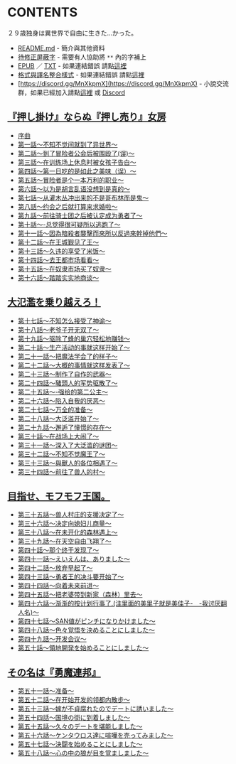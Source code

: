 # CONTENTS

２９歳独身は異世界で自由に生きた…かった。


- [README.md](README.md) - 簡介與其他資料
- [待修正屏蔽字](%E5%BE%85%E4%BF%AE%E6%AD%A3%E5%B1%8F%E8%94%BD%E5%AD%97.md) - 需要有人協助將 `**` 內的字補上
- [EPUB](https://gitlab.com/demonovel/epub-txt/blob/master/user_out/%EF%BC%92%EF%BC%99%E6%AD%B3%E7%8B%AC%E8%BA%AB%E3%81%AF%E7%95%B0%E4%B8%96%E7%95%8C%E3%81%A7%E8%87%AA%E7%94%B1%E3%81%AB%E7%94%9F%E3%81%8D%E3%81%9F%E2%80%A6%E3%81%8B%E3%81%A3%E3%81%9F%E3%80%82.epub) ／ [TXT](https://gitlab.com/demonovel/epub-txt/blob/master/user_out/out/%EF%BC%92%EF%BC%99%E6%AD%B3%E7%8B%AC%E8%BA%AB%E3%81%AF%E7%95%B0%E4%B8%96%E7%95%8C%E3%81%A7%E8%87%AA%E7%94%B1%E3%81%AB%E7%94%9F%E3%81%8D%E3%81%9F%E2%80%A6%E3%81%8B%E3%81%A3%E3%81%9F.out.txt) - 如果連結錯誤 請點[這裡](https://gitlab.com/demonovel/epub-txt/tree/master)
- [格式與譯名整合樣式](https://github.com/bluelovers/node-novel/blob/master/lib/locales/%EF%BC%92%EF%BC%99%E6%AD%B3%E7%8B%AC%E8%BA%AB%E3%81%AF%E7%95%B0%E4%B8%96%E7%95%8C%E3%81%A7%E8%87%AA%E7%94%B1%E3%81%AB%E7%94%9F%E3%81%8D%E3%81%9F%E2%80%A6%E3%81%8B%E3%81%A3%E3%81%9F%E3%80%82.ts) - 如果連結錯誤 請點[這裡](https://github.com/bluelovers/node-novel/tree/master/lib/locales)
- [https://discord.gg/MnXkpmX](https://discord.gg/MnXkpmX) - 小說交流群，如果已經加入請點[這裡](https://discordapp.com/channels/467794087769014273/467794088285175809) 或 [Discord](https://discordapp.com/channels/@me)


## [『押し掛け』ならぬ『押し売り』女房](00000_%E3%80%8E%E6%8A%BC%E3%81%97%E6%8E%9B%E3%81%91%E3%80%8F%E3%81%AA%E3%82%89%E3%81%AC%E3%80%8E%E6%8A%BC%E3%81%97%E5%A3%B2%E3%82%8A%E3%80%8F%E5%A5%B3%E6%88%BF)

- [序曲](00000_%E3%80%8E%E6%8A%BC%E3%81%97%E6%8E%9B%E3%81%91%E3%80%8F%E3%81%AA%E3%82%89%E3%81%AC%E3%80%8E%E6%8A%BC%E3%81%97%E5%A3%B2%E3%82%8A%E3%80%8F%E5%A5%B3%E6%88%BF/00010_%E5%BA%8F%E6%9B%B2.txt)
- [第一話～不知不觉间就到了异世界～](00000_%E3%80%8E%E6%8A%BC%E3%81%97%E6%8E%9B%E3%81%91%E3%80%8F%E3%81%AA%E3%82%89%E3%81%AC%E3%80%8E%E6%8A%BC%E3%81%97%E5%A3%B2%E3%82%8A%E3%80%8F%E5%A5%B3%E6%88%BF/00020_%E7%AC%AC%E4%B8%80%E8%A9%B1%EF%BD%9E%E4%B8%8D%E7%9F%A5%E4%B8%8D%E8%A7%89%E9%97%B4%E5%B0%B1%E5%88%B0%E4%BA%86%E5%BC%82%E4%B8%96%E7%95%8C%EF%BD%9E.txt)
- [第二話～到了冒险者公会后被围殴了(误)～](00000_%E3%80%8E%E6%8A%BC%E3%81%97%E6%8E%9B%E3%81%91%E3%80%8F%E3%81%AA%E3%82%89%E3%81%AC%E3%80%8E%E6%8A%BC%E3%81%97%E5%A3%B2%E3%82%8A%E3%80%8F%E5%A5%B3%E6%88%BF/00030_%E7%AC%AC%E4%BA%8C%E8%A9%B1%EF%BD%9E%E5%88%B0%E4%BA%86%E5%86%92%E9%99%A9%E8%80%85%E5%85%AC%E4%BC%9A%E5%90%8E%E8%A2%AB%E5%9B%B4%E6%AE%B4%E4%BA%86(%E8%AF%AF)%EF%BD%9E.txt)
- [第三話～在训练场上休息时被女孩子告白～](00000_%E3%80%8E%E6%8A%BC%E3%81%97%E6%8E%9B%E3%81%91%E3%80%8F%E3%81%AA%E3%82%89%E3%81%AC%E3%80%8E%E6%8A%BC%E3%81%97%E5%A3%B2%E3%82%8A%E3%80%8F%E5%A5%B3%E6%88%BF/00040_%E7%AC%AC%E4%B8%89%E8%A9%B1%EF%BD%9E%E5%9C%A8%E8%AE%AD%E7%BB%83%E5%9C%BA%E4%B8%8A%E4%BC%91%E6%81%AF%E6%97%B6%E8%A2%AB%E5%A5%B3%E5%AD%A9%E5%AD%90%E5%91%8A%E7%99%BD%EF%BD%9E.txt)
- [第四話～第一日吃的是如此之美味（误）～](00000_%E3%80%8E%E6%8A%BC%E3%81%97%E6%8E%9B%E3%81%91%E3%80%8F%E3%81%AA%E3%82%89%E3%81%AC%E3%80%8E%E6%8A%BC%E3%81%97%E5%A3%B2%E3%82%8A%E3%80%8F%E5%A5%B3%E6%88%BF/00050_%E7%AC%AC%E5%9B%9B%E8%A9%B1%EF%BD%9E%E7%AC%AC%E4%B8%80%E6%97%A5%E5%90%83%E7%9A%84%E6%98%AF%E5%A6%82%E6%AD%A4%E4%B9%8B%E7%BE%8E%E5%91%B3%EF%BC%88%E8%AF%AF%EF%BC%89%EF%BD%9E.txt)
- [第五話～冒险者是个一本万利的职业～](00000_%E3%80%8E%E6%8A%BC%E3%81%97%E6%8E%9B%E3%81%91%E3%80%8F%E3%81%AA%E3%82%89%E3%81%AC%E3%80%8E%E6%8A%BC%E3%81%97%E5%A3%B2%E3%82%8A%E3%80%8F%E5%A5%B3%E6%88%BF/00060_%E7%AC%AC%E4%BA%94%E8%A9%B1%EF%BD%9E%E5%86%92%E9%99%A9%E8%80%85%E6%98%AF%E4%B8%AA%E4%B8%80%E6%9C%AC%E4%B8%87%E5%88%A9%E7%9A%84%E8%81%8C%E4%B8%9A%EF%BD%9E.txt)
- [第六話～以为是胡言乱语没想到是真的～](00000_%E3%80%8E%E6%8A%BC%E3%81%97%E6%8E%9B%E3%81%91%E3%80%8F%E3%81%AA%E3%82%89%E3%81%AC%E3%80%8E%E6%8A%BC%E3%81%97%E5%A3%B2%E3%82%8A%E3%80%8F%E5%A5%B3%E6%88%BF/00070_%E7%AC%AC%E5%85%AD%E8%A9%B1%EF%BD%9E%E4%BB%A5%E4%B8%BA%E6%98%AF%E8%83%A1%E8%A8%80%E4%B9%B1%E8%AF%AD%E6%B2%A1%E6%83%B3%E5%88%B0%E6%98%AF%E7%9C%9F%E7%9A%84%EF%BD%9E.txt)
- [第七話～从灌木丛冲出来的不是哥布林而是鬼～](00000_%E3%80%8E%E6%8A%BC%E3%81%97%E6%8E%9B%E3%81%91%E3%80%8F%E3%81%AA%E3%82%89%E3%81%AC%E3%80%8E%E6%8A%BC%E3%81%97%E5%A3%B2%E3%82%8A%E3%80%8F%E5%A5%B3%E6%88%BF/00080_%E7%AC%AC%E4%B8%83%E8%A9%B1%EF%BD%9E%E4%BB%8E%E7%81%8C%E6%9C%A8%E4%B8%9B%E5%86%B2%E5%87%BA%E6%9D%A5%E7%9A%84%E4%B8%8D%E6%98%AF%E5%93%A5%E5%B8%83%E6%9E%97%E8%80%8C%E6%98%AF%E9%AC%BC%EF%BD%9E.txt)
- [第八話～约会之后就打算来求婚啦～](00000_%E3%80%8E%E6%8A%BC%E3%81%97%E6%8E%9B%E3%81%91%E3%80%8F%E3%81%AA%E3%82%89%E3%81%AC%E3%80%8E%E6%8A%BC%E3%81%97%E5%A3%B2%E3%82%8A%E3%80%8F%E5%A5%B3%E6%88%BF/00090_%E7%AC%AC%E5%85%AB%E8%A9%B1%EF%BD%9E%E7%BA%A6%E4%BC%9A%E4%B9%8B%E5%90%8E%E5%B0%B1%E6%89%93%E7%AE%97%E6%9D%A5%E6%B1%82%E5%A9%9A%E5%95%A6%EF%BD%9E.txt)
- [第九話～前往骑士团之后被认定成为勇者了～](00000_%E3%80%8E%E6%8A%BC%E3%81%97%E6%8E%9B%E3%81%91%E3%80%8F%E3%81%AA%E3%82%89%E3%81%AC%E3%80%8E%E6%8A%BC%E3%81%97%E5%A3%B2%E3%82%8A%E3%80%8F%E5%A5%B3%E6%88%BF/00100_%E7%AC%AC%E4%B9%9D%E8%A9%B1%EF%BD%9E%E5%89%8D%E5%BE%80%E9%AA%91%E5%A3%AB%E5%9B%A2%E4%B9%8B%E5%90%8E%E8%A2%AB%E8%AE%A4%E5%AE%9A%E6%88%90%E4%B8%BA%E5%8B%87%E8%80%85%E4%BA%86%EF%BD%9E.txt)
- [第十話～-总觉得很可疑所以逃跑了～](00000_%E3%80%8E%E6%8A%BC%E3%81%97%E6%8E%9B%E3%81%91%E3%80%8F%E3%81%AA%E3%82%89%E3%81%AC%E3%80%8E%E6%8A%BC%E3%81%97%E5%A3%B2%E3%82%8A%E3%80%8F%E5%A5%B3%E6%88%BF/00110_%E7%AC%AC%E5%8D%81%E8%A9%B1%EF%BD%9E-%E6%80%BB%E8%A7%89%E5%BE%97%E5%BE%88%E5%8F%AF%E7%96%91%E6%89%80%E4%BB%A5%E9%80%83%E8%B7%91%E4%BA%86%EF%BD%9E.txt)
- [第十一話～因為暗殺者襲擊而來所以反過來幹掉他們～](00000_%E3%80%8E%E6%8A%BC%E3%81%97%E6%8E%9B%E3%81%91%E3%80%8F%E3%81%AA%E3%82%89%E3%81%AC%E3%80%8E%E6%8A%BC%E3%81%97%E5%A3%B2%E3%82%8A%E3%80%8F%E5%A5%B3%E6%88%BF/00120_%E7%AC%AC%E5%8D%81%E4%B8%80%E8%A9%B1%EF%BD%9E%E5%9B%A0%E7%82%BA%E6%9A%97%E6%AE%BA%E8%80%85%E8%A5%B2%E6%93%8A%E8%80%8C%E4%BE%86%E6%89%80%E4%BB%A5%E5%8F%8D%E9%81%8E%E4%BE%86%E5%B9%B9%E6%8E%89%E4%BB%96%E5%80%91%EF%BD%9E.txt)
- [第十二話～在王城觐见了王～](00000_%E3%80%8E%E6%8A%BC%E3%81%97%E6%8E%9B%E3%81%91%E3%80%8F%E3%81%AA%E3%82%89%E3%81%AC%E3%80%8E%E6%8A%BC%E3%81%97%E5%A3%B2%E3%82%8A%E3%80%8F%E5%A5%B3%E6%88%BF/00130_%E7%AC%AC%E5%8D%81%E4%BA%8C%E8%A9%B1%EF%BD%9E%E5%9C%A8%E7%8E%8B%E5%9F%8E%E8%A7%90%E8%A7%81%E4%BA%86%E7%8E%8B%EF%BD%9E.txt)
- [第十三話～久违的享受了米饭～](00000_%E3%80%8E%E6%8A%BC%E3%81%97%E6%8E%9B%E3%81%91%E3%80%8F%E3%81%AA%E3%82%89%E3%81%AC%E3%80%8E%E6%8A%BC%E3%81%97%E5%A3%B2%E3%82%8A%E3%80%8F%E5%A5%B3%E6%88%BF/00140_%E7%AC%AC%E5%8D%81%E4%B8%89%E8%A9%B1%EF%BD%9E%E4%B9%85%E8%BF%9D%E7%9A%84%E4%BA%AB%E5%8F%97%E4%BA%86%E7%B1%B3%E9%A5%AD%EF%BD%9E.txt)
- [第十四話～去王都市场看看～](00000_%E3%80%8E%E6%8A%BC%E3%81%97%E6%8E%9B%E3%81%91%E3%80%8F%E3%81%AA%E3%82%89%E3%81%AC%E3%80%8E%E6%8A%BC%E3%81%97%E5%A3%B2%E3%82%8A%E3%80%8F%E5%A5%B3%E6%88%BF/00150_%E7%AC%AC%E5%8D%81%E5%9B%9B%E8%A9%B1%EF%BD%9E%E5%8E%BB%E7%8E%8B%E9%83%BD%E5%B8%82%E5%9C%BA%E7%9C%8B%E7%9C%8B%EF%BD%9E.txt)
- [第十五話～在奴隶市场买了奴隶～](00000_%E3%80%8E%E6%8A%BC%E3%81%97%E6%8E%9B%E3%81%91%E3%80%8F%E3%81%AA%E3%82%89%E3%81%AC%E3%80%8E%E6%8A%BC%E3%81%97%E5%A3%B2%E3%82%8A%E3%80%8F%E5%A5%B3%E6%88%BF/00160_%E7%AC%AC%E5%8D%81%E4%BA%94%E8%A9%B1%EF%BD%9E%E5%9C%A8%E5%A5%B4%E9%9A%B6%E5%B8%82%E5%9C%BA%E4%B9%B0%E4%BA%86%E5%A5%B4%E9%9A%B6%EF%BD%9E.txt)
- [第十六話～踏踏实实地商谈～](00000_%E3%80%8E%E6%8A%BC%E3%81%97%E6%8E%9B%E3%81%91%E3%80%8F%E3%81%AA%E3%82%89%E3%81%AC%E3%80%8E%E6%8A%BC%E3%81%97%E5%A3%B2%E3%82%8A%E3%80%8F%E5%A5%B3%E6%88%BF/00170_%E7%AC%AC%E5%8D%81%E5%85%AD%E8%A9%B1%EF%BD%9E%E8%B8%8F%E8%B8%8F%E5%AE%9E%E5%AE%9E%E5%9C%B0%E5%95%86%E8%B0%88%EF%BD%9E.txt)


## [大氾濫を乗り越えろ！](00010_%E5%A4%A7%E6%B0%BE%E6%BF%AB%E3%82%92%E4%B9%97%E3%82%8A%E8%B6%8A%E3%81%88%E3%82%8D%EF%BC%81)

- [第十七話～不知怎么接受了神谕～](00010_%E5%A4%A7%E6%B0%BE%E6%BF%AB%E3%82%92%E4%B9%97%E3%82%8A%E8%B6%8A%E3%81%88%E3%82%8D%EF%BC%81/00180_%E7%AC%AC%E5%8D%81%E4%B8%83%E8%A9%B1%EF%BD%9E%E4%B8%8D%E7%9F%A5%E6%80%8E%E4%B9%88%E6%8E%A5%E5%8F%97%E4%BA%86%E7%A5%9E%E8%B0%95%EF%BD%9E.txt)
- [第十八話～老爷子开无双了～](00010_%E5%A4%A7%E6%B0%BE%E6%BF%AB%E3%82%92%E4%B9%97%E3%82%8A%E8%B6%8A%E3%81%88%E3%82%8D%EF%BC%81/00190_%E7%AC%AC%E5%8D%81%E5%85%AB%E8%A9%B1%EF%BD%9E%E8%80%81%E7%88%B7%E5%AD%90%E5%BC%80%E6%97%A0%E5%8F%8C%E4%BA%86%EF%BD%9E.txt)
- [第十九話～驱除了蜂的巢穴轻松地赚钱～](00010_%E5%A4%A7%E6%B0%BE%E6%BF%AB%E3%82%92%E4%B9%97%E3%82%8A%E8%B6%8A%E3%81%88%E3%82%8D%EF%BC%81/00200_%E7%AC%AC%E5%8D%81%E4%B9%9D%E8%A9%B1%EF%BD%9E%E9%A9%B1%E9%99%A4%E4%BA%86%E8%9C%82%E7%9A%84%E5%B7%A2%E7%A9%B4%E8%BD%BB%E6%9D%BE%E5%9C%B0%E8%B5%9A%E9%92%B1%EF%BD%9E.txt)
- [第二十話～生产活动的事就这样开始了～](00010_%E5%A4%A7%E6%B0%BE%E6%BF%AB%E3%82%92%E4%B9%97%E3%82%8A%E8%B6%8A%E3%81%88%E3%82%8D%EF%BC%81/00210_%E7%AC%AC%E4%BA%8C%E5%8D%81%E8%A9%B1%EF%BD%9E%E7%94%9F%E4%BA%A7%E6%B4%BB%E5%8A%A8%E7%9A%84%E4%BA%8B%E5%B0%B1%E8%BF%99%E6%A0%B7%E5%BC%80%E5%A7%8B%E4%BA%86%EF%BD%9E.txt)
- [第二十一話～把魔法学会了的样子～](00010_%E5%A4%A7%E6%B0%BE%E6%BF%AB%E3%82%92%E4%B9%97%E3%82%8A%E8%B6%8A%E3%81%88%E3%82%8D%EF%BC%81/00220_%E7%AC%AC%E4%BA%8C%E5%8D%81%E4%B8%80%E8%A9%B1%EF%BD%9E%E6%8A%8A%E9%AD%94%E6%B3%95%E5%AD%A6%E4%BC%9A%E4%BA%86%E7%9A%84%E6%A0%B7%E5%AD%90%EF%BD%9E.txt)
- [第二十二話～大概的事情就这样发表了～](00010_%E5%A4%A7%E6%B0%BE%E6%BF%AB%E3%82%92%E4%B9%97%E3%82%8A%E8%B6%8A%E3%81%88%E3%82%8D%EF%BC%81/00230_%E7%AC%AC%E4%BA%8C%E5%8D%81%E4%BA%8C%E8%A9%B1%EF%BD%9E%E5%A4%A7%E6%A6%82%E7%9A%84%E4%BA%8B%E6%83%85%E5%B0%B1%E8%BF%99%E6%A0%B7%E5%8F%91%E8%A1%A8%E4%BA%86%EF%BD%9E.txt)
- [第二十三話～制作了自作的武器～](00010_%E5%A4%A7%E6%B0%BE%E6%BF%AB%E3%82%92%E4%B9%97%E3%82%8A%E8%B6%8A%E3%81%88%E3%82%8D%EF%BC%81/00240_%E7%AC%AC%E4%BA%8C%E5%8D%81%E4%B8%89%E8%A9%B1%EF%BD%9E%E5%88%B6%E4%BD%9C%E4%BA%86%E8%87%AA%E4%BD%9C%E7%9A%84%E6%AD%A6%E5%99%A8%EF%BD%9E.txt)
- [第二十四話～豬頭人的军势驱散了～](00010_%E5%A4%A7%E6%B0%BE%E6%BF%AB%E3%82%92%E4%B9%97%E3%82%8A%E8%B6%8A%E3%81%88%E3%82%8D%EF%BC%81/00250_%E7%AC%AC%E4%BA%8C%E5%8D%81%E5%9B%9B%E8%A9%B1%EF%BD%9E%E8%B1%AC%E9%A0%AD%E4%BA%BA%E7%9A%84%E5%86%9B%E5%8A%BF%E9%A9%B1%E6%95%A3%E4%BA%86%EF%BD%9E.txt)
- [第二十五話～-强给的第二公主～](00010_%E5%A4%A7%E6%B0%BE%E6%BF%AB%E3%82%92%E4%B9%97%E3%82%8A%E8%B6%8A%E3%81%88%E3%82%8D%EF%BC%81/00260_%E7%AC%AC%E4%BA%8C%E5%8D%81%E4%BA%94%E8%A9%B1%EF%BD%9E-%E5%BC%BA%E7%BB%99%E7%9A%84%E7%AC%AC%E4%BA%8C%E5%85%AC%E4%B8%BB%EF%BD%9E.txt)
- [第二十六話～陷入自我的厌恶～](00010_%E5%A4%A7%E6%B0%BE%E6%BF%AB%E3%82%92%E4%B9%97%E3%82%8A%E8%B6%8A%E3%81%88%E3%82%8D%EF%BC%81/00270_%E7%AC%AC%E4%BA%8C%E5%8D%81%E5%85%AD%E8%A9%B1%EF%BD%9E%E9%99%B7%E5%85%A5%E8%87%AA%E6%88%91%E7%9A%84%E5%8E%8C%E6%81%B6%EF%BD%9E.txt)
- [第二十七話～万全的准备～](00010_%E5%A4%A7%E6%B0%BE%E6%BF%AB%E3%82%92%E4%B9%97%E3%82%8A%E8%B6%8A%E3%81%88%E3%82%8D%EF%BC%81/00280_%E7%AC%AC%E4%BA%8C%E5%8D%81%E4%B8%83%E8%A9%B1%EF%BD%9E%E4%B8%87%E5%85%A8%E7%9A%84%E5%87%86%E5%A4%87%EF%BD%9E.txt)
- [第二十八話～大泛滥开始了～](00010_%E5%A4%A7%E6%B0%BE%E6%BF%AB%E3%82%92%E4%B9%97%E3%82%8A%E8%B6%8A%E3%81%88%E3%82%8D%EF%BC%81/00290_%E7%AC%AC%E4%BA%8C%E5%8D%81%E5%85%AB%E8%A9%B1%EF%BD%9E%E5%A4%A7%E6%B3%9B%E6%BB%A5%E5%BC%80%E5%A7%8B%E4%BA%86%EF%BD%9E.txt)
- [第二十九話～邂逅了憧憬的存在～](00010_%E5%A4%A7%E6%B0%BE%E6%BF%AB%E3%82%92%E4%B9%97%E3%82%8A%E8%B6%8A%E3%81%88%E3%82%8D%EF%BC%81/00300_%E7%AC%AC%E4%BA%8C%E5%8D%81%E4%B9%9D%E8%A9%B1%EF%BD%9E%E9%82%82%E9%80%85%E4%BA%86%E6%86%A7%E6%86%AC%E7%9A%84%E5%AD%98%E5%9C%A8%EF%BD%9E.txt)
- [第三十話～在战场上大闹了～](00010_%E5%A4%A7%E6%B0%BE%E6%BF%AB%E3%82%92%E4%B9%97%E3%82%8A%E8%B6%8A%E3%81%88%E3%82%8D%EF%BC%81/00310_%E7%AC%AC%E4%B8%89%E5%8D%81%E8%A9%B1%EF%BD%9E%E5%9C%A8%E6%88%98%E5%9C%BA%E4%B8%8A%E5%A4%A7%E9%97%B9%E4%BA%86%EF%BD%9E.txt)
- [第三十一話～深入了大泛滥的谜团～](00010_%E5%A4%A7%E6%B0%BE%E6%BF%AB%E3%82%92%E4%B9%97%E3%82%8A%E8%B6%8A%E3%81%88%E3%82%8D%EF%BC%81/00320_%E7%AC%AC%E4%B8%89%E5%8D%81%E4%B8%80%E8%A9%B1%EF%BD%9E%E6%B7%B1%E5%85%A5%E4%BA%86%E5%A4%A7%E6%B3%9B%E6%BB%A5%E7%9A%84%E8%B0%9C%E5%9B%A2%EF%BD%9E.txt)
- [第三十二話～不知不觉魔王了～](00010_%E5%A4%A7%E6%B0%BE%E6%BF%AB%E3%82%92%E4%B9%97%E3%82%8A%E8%B6%8A%E3%81%88%E3%82%8D%EF%BC%81/00330_%E7%AC%AC%E4%B8%89%E5%8D%81%E4%BA%8C%E8%A9%B1%EF%BD%9E%E4%B8%8D%E7%9F%A5%E4%B8%8D%E8%A7%89%E9%AD%94%E7%8E%8B%E4%BA%86%EF%BD%9E.txt)
- [第三十三話～與獸人的各位相遇了～](00010_%E5%A4%A7%E6%B0%BE%E6%BF%AB%E3%82%92%E4%B9%97%E3%82%8A%E8%B6%8A%E3%81%88%E3%82%8D%EF%BC%81/00340_%E7%AC%AC%E4%B8%89%E5%8D%81%E4%B8%89%E8%A9%B1%EF%BD%9E%E8%88%87%E7%8D%B8%E4%BA%BA%E7%9A%84%E5%90%84%E4%BD%8D%E7%9B%B8%E9%81%87%E4%BA%86%EF%BD%9E.txt)
- [第三十四話～前往了兽人的村～](00010_%E5%A4%A7%E6%B0%BE%E6%BF%AB%E3%82%92%E4%B9%97%E3%82%8A%E8%B6%8A%E3%81%88%E3%82%8D%EF%BC%81/00350_%E7%AC%AC%E4%B8%89%E5%8D%81%E5%9B%9B%E8%A9%B1%EF%BD%9E%E5%89%8D%E5%BE%80%E4%BA%86%E5%85%BD%E4%BA%BA%E7%9A%84%E6%9D%91%EF%BD%9E.txt)


## [目指せ、モフモフ王国。](00020_%E7%9B%AE%E6%8C%87%E3%81%9B%E3%80%81%E3%83%A2%E3%83%95%E3%83%A2%E3%83%95%E7%8E%8B%E5%9B%BD%E3%80%82)

- [第三十五話～兽人村庄的支援决定了～](00020_%E7%9B%AE%E6%8C%87%E3%81%9B%E3%80%81%E3%83%A2%E3%83%95%E3%83%A2%E3%83%95%E7%8E%8B%E5%9B%BD%E3%80%82/00360_%E7%AC%AC%E4%B8%89%E5%8D%81%E4%BA%94%E8%A9%B1%EF%BD%9E%E5%85%BD%E4%BA%BA%E6%9D%91%E5%BA%84%E7%9A%84%E6%94%AF%E6%8F%B4%E5%86%B3%E5%AE%9A%E4%BA%86%EF%BD%9E.txt)
- [第三十六話～决定向媳妇儿商量～](00020_%E7%9B%AE%E6%8C%87%E3%81%9B%E3%80%81%E3%83%A2%E3%83%95%E3%83%A2%E3%83%95%E7%8E%8B%E5%9B%BD%E3%80%82/00370_%E7%AC%AC%E4%B8%89%E5%8D%81%E5%85%AD%E8%A9%B1%EF%BD%9E%E5%86%B3%E5%AE%9A%E5%90%91%E5%AA%B3%E5%A6%87%E5%84%BF%E5%95%86%E9%87%8F%EF%BD%9E.txt)
- [第三十八話～在未开化的森林遇上～](00020_%E7%9B%AE%E6%8C%87%E3%81%9B%E3%80%81%E3%83%A2%E3%83%95%E3%83%A2%E3%83%95%E7%8E%8B%E5%9B%BD%E3%80%82/00380_%E7%AC%AC%E4%B8%89%E5%8D%81%E5%85%AB%E8%A9%B1%EF%BD%9E%E5%9C%A8%E6%9C%AA%E5%BC%80%E5%8C%96%E7%9A%84%E6%A3%AE%E6%9E%97%E9%81%87%E4%B8%8A%EF%BD%9E.txt)
- [第三十九話～在天空自由飞翔了～](00020_%E7%9B%AE%E6%8C%87%E3%81%9B%E3%80%81%E3%83%A2%E3%83%95%E3%83%A2%E3%83%95%E7%8E%8B%E5%9B%BD%E3%80%82/00390_%E7%AC%AC%E4%B8%89%E5%8D%81%E4%B9%9D%E8%A9%B1%EF%BD%9E%E5%9C%A8%E5%A4%A9%E7%A9%BA%E8%87%AA%E7%94%B1%E9%A3%9E%E7%BF%94%E4%BA%86%EF%BD%9E.txt)
- [第四十話～那个终于发现了～](00020_%E7%9B%AE%E6%8C%87%E3%81%9B%E3%80%81%E3%83%A2%E3%83%95%E3%83%A2%E3%83%95%E7%8E%8B%E5%9B%BD%E3%80%82/00400_%E7%AC%AC%E5%9B%9B%E5%8D%81%E8%A9%B1%EF%BD%9E%E9%82%A3%E4%B8%AA%E7%BB%88%E4%BA%8E%E5%8F%91%E7%8E%B0%E4%BA%86%EF%BD%9E.txt)
- [第四十一話～えいえんは、ありました～](00020_%E7%9B%AE%E6%8C%87%E3%81%9B%E3%80%81%E3%83%A2%E3%83%95%E3%83%A2%E3%83%95%E7%8E%8B%E5%9B%BD%E3%80%82/00405_%E7%AC%AC%E5%9B%9B%E5%8D%81%E4%B8%80%E8%A9%B1%EF%BD%9E%E3%81%88%E3%81%84%E3%81%88%E3%82%93%E3%81%AF%E3%80%81%E3%81%82%E3%82%8A%E3%81%BE%E3%81%97%E3%81%9F%EF%BD%9E.txt)
- [第四十二話～放弃早起了～](00020_%E7%9B%AE%E6%8C%87%E3%81%9B%E3%80%81%E3%83%A2%E3%83%95%E3%83%A2%E3%83%95%E7%8E%8B%E5%9B%BD%E3%80%82/00410_%E7%AC%AC%E5%9B%9B%E5%8D%81%E4%BA%8C%E8%A9%B1%EF%BD%9E%E6%94%BE%E5%BC%83%E6%97%A9%E8%B5%B7%E4%BA%86%EF%BD%9E.txt)
- [第四十三話～勇者王的决斗要开始了～](00020_%E7%9B%AE%E6%8C%87%E3%81%9B%E3%80%81%E3%83%A2%E3%83%95%E3%83%A2%E3%83%95%E7%8E%8B%E5%9B%BD%E3%80%82/00430_%E7%AC%AC%E5%9B%9B%E5%8D%81%E4%B8%89%E8%A9%B1%EF%BD%9E%E5%8B%87%E8%80%85%E7%8E%8B%E7%9A%84%E5%86%B3%E6%96%97%E8%A6%81%E5%BC%80%E5%A7%8B%E4%BA%86%EF%BD%9E.txt)
- [第四十四話～向着未来前进～](00020_%E7%9B%AE%E6%8C%87%E3%81%9B%E3%80%81%E3%83%A2%E3%83%95%E3%83%A2%E3%83%95%E7%8E%8B%E5%9B%BD%E3%80%82/00440_%E7%AC%AC%E5%9B%9B%E5%8D%81%E5%9B%9B%E8%A9%B1%EF%BD%9E%E5%90%91%E7%9D%80%E6%9C%AA%E6%9D%A5%E5%89%8D%E8%BF%9B%EF%BD%9E.txt)
- [第四十五話～把老婆带到新家（森林）里去～](00020_%E7%9B%AE%E6%8C%87%E3%81%9B%E3%80%81%E3%83%A2%E3%83%95%E3%83%A2%E3%83%95%E7%8E%8B%E5%9B%BD%E3%80%82/00460_%E7%AC%AC%E5%9B%9B%E5%8D%81%E4%BA%94%E8%A9%B1%EF%BD%9E%E6%8A%8A%E8%80%81%E5%A9%86%E5%B8%A6%E5%88%B0%E6%96%B0%E5%AE%B6%EF%BC%88%E6%A3%AE%E6%9E%97%EF%BC%89%E9%87%8C%E5%8E%BB%EF%BD%9E.txt)
- [第四十六話～渐渐的按计划行事了.(注里面的美里子就是美佳子-　-我讨厌翻人名)～](00020_%E7%9B%AE%E6%8C%87%E3%81%9B%E3%80%81%E3%83%A2%E3%83%95%E3%83%A2%E3%83%95%E7%8E%8B%E5%9B%BD%E3%80%82/00470_%E7%AC%AC%E5%9B%9B%E5%8D%81%E5%85%AD%E8%A9%B1%EF%BD%9E%E6%B8%90%E6%B8%90%E7%9A%84%E6%8C%89%E8%AE%A1%E5%88%92%E8%A1%8C%E4%BA%8B%E4%BA%86.(%E6%B3%A8%E9%87%8C%E9%9D%A2%E7%9A%84%E7%BE%8E%E9%87%8C%E5%AD%90%E5%B0%B1%E6%98%AF%E7%BE%8E%E4%BD%B3%E5%AD%90-%E3%80%80-%E6%88%91%E8%AE%A8%E5%8E%8C%E7%BF%BB%E4%BA%BA%E5%90%8D)%EF%BD%9E.txt)
- [第四十七話～SAN値がピンチになりかけました～](00020_%E7%9B%AE%E6%8C%87%E3%81%9B%E3%80%81%E3%83%A2%E3%83%95%E3%83%A2%E3%83%95%E7%8E%8B%E5%9B%BD%E3%80%82/00490_%E7%AC%AC%E5%9B%9B%E5%8D%81%E4%B8%83%E8%A9%B1%EF%BD%9ESAN%E5%80%A4%E3%81%8C%E3%83%94%E3%83%B3%E3%83%81%E3%81%AB%E3%81%AA%E3%82%8A%E3%81%8B%E3%81%91%E3%81%BE%E3%81%97%E3%81%9F%EF%BD%9E.txt)
- [第四十八話～色々覚悟を決めることにしました～](00020_%E7%9B%AE%E6%8C%87%E3%81%9B%E3%80%81%E3%83%A2%E3%83%95%E3%83%A2%E3%83%95%E7%8E%8B%E5%9B%BD%E3%80%82/00510_%E7%AC%AC%E5%9B%9B%E5%8D%81%E5%85%AB%E8%A9%B1%EF%BD%9E%E8%89%B2%E3%80%85%E8%A6%9A%E6%82%9F%E3%82%92%E6%B1%BA%E3%82%81%E3%82%8B%E3%81%93%E3%81%A8%E3%81%AB%E3%81%97%E3%81%BE%E3%81%97%E3%81%9F%EF%BD%9E.txt)
- [第四十九話～开发会议～](00020_%E7%9B%AE%E6%8C%87%E3%81%9B%E3%80%81%E3%83%A2%E3%83%95%E3%83%A2%E3%83%95%E7%8E%8B%E5%9B%BD%E3%80%82/00530_%E7%AC%AC%E5%9B%9B%E5%8D%81%E4%B9%9D%E8%A9%B1%EF%BD%9E%E5%BC%80%E5%8F%91%E4%BC%9A%E8%AE%AE%EF%BD%9E.txt)
- [第五十話～領地開発を始めることにしました～](00020_%E7%9B%AE%E6%8C%87%E3%81%9B%E3%80%81%E3%83%A2%E3%83%95%E3%83%A2%E3%83%95%E7%8E%8B%E5%9B%BD%E3%80%82/00540_%E7%AC%AC%E4%BA%94%E5%8D%81%E8%A9%B1%EF%BD%9E%E9%A0%98%E5%9C%B0%E9%96%8B%E7%99%BA%E3%82%92%E5%A7%8B%E3%82%81%E3%82%8B%E3%81%93%E3%81%A8%E3%81%AB%E3%81%97%E3%81%BE%E3%81%97%E3%81%9F%EF%BD%9E.txt)


## [その名は『勇魔連邦』](00030_%E3%81%9D%E3%81%AE%E5%90%8D%E3%81%AF%E3%80%8E%E5%8B%87%E9%AD%94%E9%80%A3%E9%82%A6%E3%80%8F)

- [第五十一話～准备～](00030_%E3%81%9D%E3%81%AE%E5%90%8D%E3%81%AF%E3%80%8E%E5%8B%87%E9%AD%94%E9%80%A3%E9%82%A6%E3%80%8F/00510_%E7%AC%AC%E4%BA%94%E5%8D%81%E4%B8%80%E8%A9%B1%EF%BD%9E%E5%87%86%E5%A4%87%EF%BD%9E.txt)
- [第五十二話～在开始开发的领都内散步～](00030_%E3%81%9D%E3%81%AE%E5%90%8D%E3%81%AF%E3%80%8E%E5%8B%87%E9%AD%94%E9%80%A3%E9%82%A6%E3%80%8F/00520_%E7%AC%AC%E4%BA%94%E5%8D%81%E4%BA%8C%E8%A9%B1%EF%BD%9E%E5%9C%A8%E5%BC%80%E5%A7%8B%E5%BC%80%E5%8F%91%E7%9A%84%E9%A2%86%E9%83%BD%E5%86%85%E6%95%A3%E6%AD%A5%EF%BD%9E.txt)
- [第五十三話～嫁が不貞腐れたのでデートに誘いました～](00030_%E3%81%9D%E3%81%AE%E5%90%8D%E3%81%AF%E3%80%8E%E5%8B%87%E9%AD%94%E9%80%A3%E9%82%A6%E3%80%8F/00530_%E7%AC%AC%E4%BA%94%E5%8D%81%E4%B8%89%E8%A9%B1%EF%BD%9E%E5%AB%81%E3%81%8C%E4%B8%8D%E8%B2%9E%E8%85%90%E3%82%8C%E3%81%9F%E3%81%AE%E3%81%A7%E3%83%87%E3%83%BC%E3%83%88%E3%81%AB%E8%AA%98%E3%81%84%E3%81%BE%E3%81%97%E3%81%9F%EF%BD%9E.txt)
- [第五十四話～国境の街に到着しました～](00030_%E3%81%9D%E3%81%AE%E5%90%8D%E3%81%AF%E3%80%8E%E5%8B%87%E9%AD%94%E9%80%A3%E9%82%A6%E3%80%8F/00540_%E7%AC%AC%E4%BA%94%E5%8D%81%E5%9B%9B%E8%A9%B1%EF%BD%9E%E5%9B%BD%E5%A2%83%E3%81%AE%E8%A1%97%E3%81%AB%E5%88%B0%E7%9D%80%E3%81%97%E3%81%BE%E3%81%97%E3%81%9F%EF%BD%9E.txt)
- [第五十五話～久々のデートを堪能しました～](00030_%E3%81%9D%E3%81%AE%E5%90%8D%E3%81%AF%E3%80%8E%E5%8B%87%E9%AD%94%E9%80%A3%E9%82%A6%E3%80%8F/00550_%E7%AC%AC%E4%BA%94%E5%8D%81%E4%BA%94%E8%A9%B1%EF%BD%9E%E4%B9%85%E3%80%85%E3%81%AE%E3%83%87%E3%83%BC%E3%83%88%E3%82%92%E5%A0%AA%E8%83%BD%E3%81%97%E3%81%BE%E3%81%97%E3%81%9F%EF%BD%9E.txt)
- [第五十六話～ケンタウロス達に喧嘩を売ってみました～](00030_%E3%81%9D%E3%81%AE%E5%90%8D%E3%81%AF%E3%80%8E%E5%8B%87%E9%AD%94%E9%80%A3%E9%82%A6%E3%80%8F/00560_%E7%AC%AC%E4%BA%94%E5%8D%81%E5%85%AD%E8%A9%B1%EF%BD%9E%E3%82%B1%E3%83%B3%E3%82%BF%E3%82%A6%E3%83%AD%E3%82%B9%E9%81%94%E3%81%AB%E5%96%A7%E5%98%A9%E3%82%92%E5%A3%B2%E3%81%A3%E3%81%A6%E3%81%BF%E3%81%BE%E3%81%97%E3%81%9F%EF%BD%9E.txt)
- [第五十七話～決闘を始めることにしました～](00030_%E3%81%9D%E3%81%AE%E5%90%8D%E3%81%AF%E3%80%8E%E5%8B%87%E9%AD%94%E9%80%A3%E9%82%A6%E3%80%8F/00570_%E7%AC%AC%E4%BA%94%E5%8D%81%E4%B8%83%E8%A9%B1%EF%BD%9E%E6%B1%BA%E9%97%98%E3%82%92%E5%A7%8B%E3%82%81%E3%82%8B%E3%81%93%E3%81%A8%E3%81%AB%E3%81%97%E3%81%BE%E3%81%97%E3%81%9F%EF%BD%9E.txt)
- [第五十八話～心の中の狼が目を覚ましました～](00030_%E3%81%9D%E3%81%AE%E5%90%8D%E3%81%AF%E3%80%8E%E5%8B%87%E9%AD%94%E9%80%A3%E9%82%A6%E3%80%8F/00580_%E7%AC%AC%E4%BA%94%E5%8D%81%E5%85%AB%E8%A9%B1%EF%BD%9E%E5%BF%83%E3%81%AE%E4%B8%AD%E3%81%AE%E7%8B%BC%E3%81%8C%E7%9B%AE%E3%82%92%E8%A6%9A%E3%81%BE%E3%81%97%E3%81%BE%E3%81%97%E3%81%9F%EF%BD%9E.txt)

